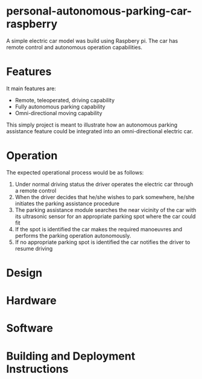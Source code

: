 # personal-autonomous-parking-car-raspberry
A simple electric car model was build using Raspbery pi. The car has remote control and autonomous operation capabilities. 


# Features
It main features are:
- Remote, teleoperated, driving capability
- Fully autonomous parking capability
- Omni-directional moving capability

This simply project is meant to illustrate how an autonomous parking assistance feature could be integrated into an omni-directional electric car.

# Operation
The expected operational process would be as follows:

1) Under normal driving status the driver operates the electric car through a remote control
2) When the driver decides that he/she wishes to park somewhere, he/she initiates the parking assistance procedure
3) The parking assistance module searches the near vicinity of the car with its ultrasonic sensor for an appropriate parking spot where the car could fit
4) If the spot is identified the car makes the required manoeuvres and performs the parking operation autonomously.
5) If no appropriate parking spot is identified the car notifies the driver to resume driving

# Design


# Hardware

# Software

# Building and Deployment Instructions

